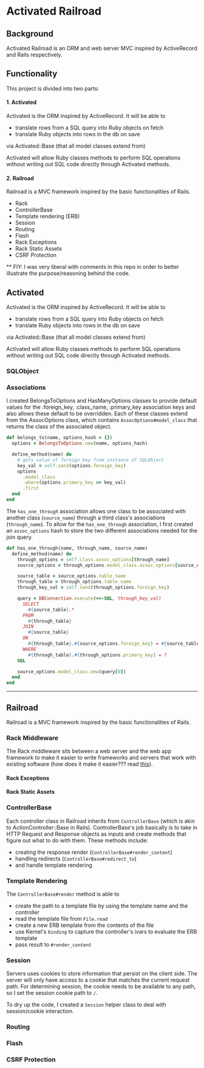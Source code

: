 # Activated Railroad
## Background

Activated Railroad is an ORM and web server MVC inspired by ActiveRecord and Rails respectively.

## Functionality
This project is divided into two parts:
#### 1. Activated
Activated is the ORM inspired by ActiveRecord. It will be able to
- translate rows from a SQL query into Ruby objects on fetch
- translate Ruby objects into rows in the db on save

via Activated::Base (that all model classes extend from)

Activated will allow Ruby classes methods to perform SQL operations without writing out SQL code directly through Activated methods.

#### 2. Railroad
Railroad is a MVC framework inspired by the basic functionalities of Rails.
- Rack
- ControllerBase
- Template rendering (ERB)
- Session
- Routing
- Flash
- Rack Exceptions
- Rack Static Assets
- CSRF Protection

** FIY: I was very liberal with comments in this repo in order to better illustrate the purpose/reasoning behind the code.
## Activated
Activated is the ORM inspired by ActiveRecord. It will be able to
- translate rows from a SQL query into Ruby objects on fetch
- translate Ruby objects into rows in the db on save

via Activated::Base (that all model classes extend from)

Activated will allow Ruby classes methods to perform SQL operations without writing out SQL code directly through Activated methods.
### SQLObject

### Associations
I created BelongsToOptions and HasManyOptions classes to provide default values for the :foreign_key, :class_name, :primary_key association keys and also allows these default to be overridden. Each of these classes extend from the AssocOptions class, which contains `AssocOptions#model_class` that returns the class of the associated object.

``` ruby
def belongs_to(name, options_hash = {})
  options = BelongsToOptions.new(name, options_hash)

  define_method(name) do
    # gets value of foreign key from instance of SQLObject
    key_val = self.send(options.foreign_key)
    options
      .model_class
      .where(options.primary_key => key_val)
      .first
  end
end
```

The `has_one_through` association allows one class to be associated with another class (`source_name`) through a third class's associations (`through_name`). To allow for the `has_one_through` association, I first created an `assoc_options` hash to store the two different associations needed for the join query.

``` ruby
def has_one_through(name, through_name, source_name)
  define_method(name) do
    through_options = self.class.assoc_options[through_name]
    source_options = through_options.model_class.assoc_options[source_name]

    source_table = source_options.table_name
    through_table = through_options.table_name
    through_key_val = self.send(through_options.foreign_key)

    query = DBConnection.execute(<<-SQL, through_key_val)
      SELECT
        #{source_table}.*
      FROM
        #{through_table}
      JOIN
        #{source_table}
      ON
        #{through_table}.#{source_options.foreign_key} = #{source_table}.#{through_options.primary_key}
      WHERE
        #{through_table}.#{through_options.primary_key} = ?
    SQL

    source_options.model_class.new(query[0])
  end
end
```
---
## Railroad
Railroad is a MVC framework inspired by the basic functionalities of Rails.

### Rack Middleware
The Rack middleware sits between a web server and the web app framework to make it easier to write frameworks and servers that work with existing software (how does it make it easier??? read [this][rack]).
#### Rack Exceptions
#### Rack Static Assets
### ControllerBase
Each controller class in Railroad inherits from `ControllerBase` (which is akin to ActionController::Base in Rails). ControllerBase's job basically is to take in HTTP Request and Response objects as inputs and create methods that figure out what to do with them. These methods include:
- creating the response render (`ControllerBase#render_content`)
- handling redirects (`ControllerBase#redirect_to`)
- and handle template rendering

### Template Rendering
The `ControllerBase#render` method is able to
- create the path to a template file by using the template name and the controller
- read the template file from `File.read`
- create a new ERB template from the contents of the file
- use Kernel's `binding` to capture the controller's ivars to evaluate the ERB template
- pass result to `#render_content`

### Session
Servers uses cookies to store information that persist on the client side. The server will only have access to a cookie that matches the current request path. For determining session, the cookie needs to be available to any path, so I set the session cookie path to `/`.

To dry up the code, I created a `Session` helper class to deal with session/cookie interaction.
### Routing
### Flash
### CSRF Protection

[rack]:https://github.com/appacademy/curriculum/blob/master/rails/readings/rack.md
